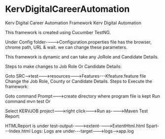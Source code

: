 # KervDigitalCareerAutomation
Kerv Digital Career Automation Framework
Kerv Digital Automation

This framework is created using Cucumber TestNG.

Under Config folder---->Configuration.properties file has the browser, chrome path, URL & wait. we can change these parameters.

This framework is dynamic and can take any JoRole and Candidate Details.

Steps to make changes to Job Role Or Candidate Details:

Goto SRC-->test--->resources--->Features---Kfeature.feature file
Change the Job Role, County or Candidate Details.
Steps to Execute the framework:

Goto command Prompt--->create directory where program file is kept
Run command mvn test
Or

Select KERVJOB project--->right click--->Run as---->Maven Test
Report:

HTMLReport is under test-output---->extent---->ExtentHtml.html
Spart---Index.html
Logs: Logs are under---target--->logs-->app.log
